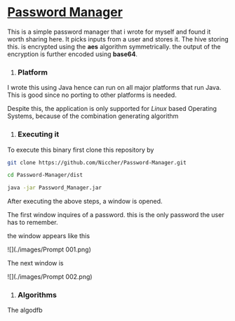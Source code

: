 # <u>Password Manager</u>

This is a simple password manager that i wrote for myself and found it worth sharing here. It picks inputs from a user and stores it. The hive storing this. is encrypted using the **aes** algorithm symmetrically. the output of the encryption is further encoded using **base64**.

1. ### Platform 

I wrote this using Java hence can run on all major platforms that run Java. This is good since no porting to other platforms is needed.

Despite this, the application is only supported for *Linux* based Operating Systems, because of the combination generating algorithm

1. ### Executing it 

To execute this binary first clone this repository by

```bash
git clone https://github.com/Niccher/Password-Manager.git

cd Password-Manager/dist

java -jar Password_Manager.jar
```

After executing the above steps, a window is opened.

The first window inquires of a password. this is the only password the user has to remember.

the window  appears like this

![](./images/Prompt 001.png)

The next window is 

![](./images/Prompt 002.png)

1. ### Algorithms



The algodfb